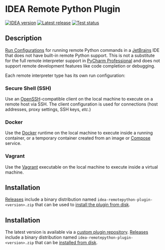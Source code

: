 # IDEA Remote Python Plugin

[![IDEA version][1]][7]
[![Latest release][2]][3]
[![Test status][4]][5]

## Description

<!-- This content is used by the Gradle IntelliJ Plugin. --> 
<!-- Plugin description -->

[Run Configurations][6] for running remote Python commands in a [JetBrains][7]
IDE that does not have built-in remote Python support. This is not a substitute 
for the full remote interpreter support in [PyCharm Professional][11] and does
not support remote development features like code completion or debugging.

Each remote interpreter type has its own run configuration:

### Secure Shell (SSH)

Use an [OpenSSH][8]-compatible client on the local machine to execute on a 
remote host via SSH. The client configuration is used for connections (host
addresses, proxy settings, SSH keys, *etc*.)

### Docker

Use the [Docker][9] runtime on the local machine to execute inside a running
container, or a temporary container created from an image or [Compose][13]
service.

### Vagrant

Use the [Vagrant][10] executable on the local machine to execute inside a 
virtual machine.



[6]: https://www.jetbrains.com/help/idea/run-debug-configuration.html
[7]: https://www.jetbrains.com
[8]: https://www.openssh.com
[9]: https://docker.com
[10]: https://vagrantup.com
[11]: https://www.jetbrains.com/pycharm
[13]: https://docs.docker.com/compose

<!-- Plugin description end -->

## Installation

[Releases][3] include a binary distribution named `idea-remotepython-plugin-<version>.zip` 
that can be used to [install the plugin from disk][12].

## Installation

The latest version is available via a [custom plugin repository][14]. [Releases][3]
include a binary distribution named `idea-remotepython-plugin-<version>.zip` that
can be [installed from disk][12].


[1]: https://img.shields.io/static/v1?label=IDEA&message=2023.1%2B&color=informational
[2]: https://img.shields.io/github/v/release/mdklatt/idea-remotepython-plugin?sort=semver
[3]: https://github.com/mdklatt/idea-remotepython-plugin/releases
[4]: https://github.com/mdklatt/idea-remotepython-plugin/actions/workflows/test.yml/badge.svg
[5]: https://github.com/mdklatt/idea-remotepython-plugin/actions/workflows/test.yml
[12]: https://www.jetbrains.com/help/idea/managing-plugins.html#install_plugin_from_disk
[14]: https://mdklatt.github.io/idea-plugin-repo
